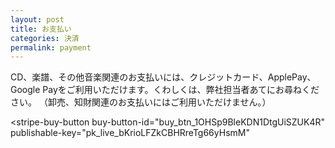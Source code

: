 ```yaml
---
layout: post
title: お支払い
categories: 決済
permalink: payment
---
```


CD、楽譜、その他音楽関連のお支払いには、クレジットカード、ApplePay、Google Payをご利用いただけます。くわしくは、弊社担当者あてにお尋ねください。
（卸売、知財関連のお支払いにはご利用いただけません。）

<script async
  src="https://js.stripe.com/v3/buy-button.js">
</script>

<stripe-buy-button
  buy-button-id="buy_btn_1OHSp9BleKDN1DtgUiSZUK4R"
  publishable-key="pk_live_bKrioLFZkCBHRreTg66yHsmM"
>
</stripe-buy-button>
